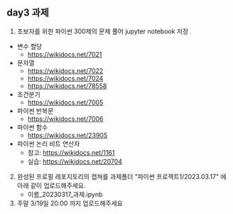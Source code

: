 ## day3 과제

1. 초보자를 위한 파이썬 300제의 문제 풀어 jupyter notebook 저장


 - 변수 할당 
     - https://wikidocs.net/7021
 - 문자열 
     - https://wikidocs.net/7022
     - https://wikidocs.net/7024
     - https://wikidocs.net/78558
 - 조건분기
     - https://wikidocs.net/7005
 - 파이썬 반복문
     - https://wikidocs.net/7006
 - 파이썬 함수
     - https://wikidocs.net/23905
 - 파이썬 논리 비트 연산자
     - 참고: https://wikidocs.net/1161
     - 실습: https://wikidocs.net/20704


2. 완성된 프로필 레포지토리의 캡쳐를 과제폴더 "파이썬 프로젝트1/2023.03.17" 에 아래 같이 업로드해주세요.
     - 이름_20230317_과제.ipynb
3. 주말 3/19일 20:00 까지 업로드해주세요

